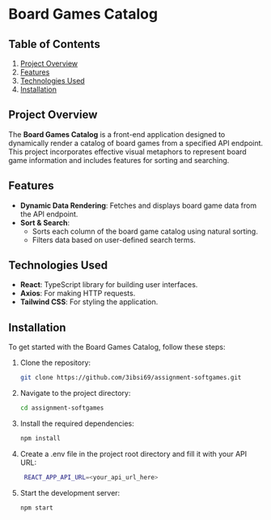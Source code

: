 # Board Games Catalog

## Table of Contents

1. [Project Overview](#project-overview)
2. [Features](#features)
3. [Technologies Used](#technologies-used)
4. [Installation](#installation)

## Project Overview

The **Board Games Catalog** is a front-end application designed to dynamically render a catalog of board games from a specified API endpoint. This project incorporates effective visual metaphors to represent board game information and includes features for sorting and searching.

## Features

- **Dynamic Data Rendering**: Fetches and displays board game data from the API endpoint.
- **Sort & Search**: 
  - Sorts each column of the board game catalog using natural sorting.
  - Filters data based on user-defined search terms.

## Technologies Used

- **React**: TypeScript library for building user interfaces.
- **Axios**: For making HTTP requests.
- **Tailwind CSS**: For styling the application.

## Installation

To get started with the Board Games Catalog, follow these steps:

1. Clone the repository:
   ```bash
   git clone https://github.com/3ibsi69/assignment-softgames.git
   
2. Navigate to the project directory:
   ```bash
   cd assignment-softgames
3. Install the required dependencies:
     ```bash
    npm install
4. Create a .env file in the project root directory and fill it with your API URL:
   ```bash
    REACT_APP_API_URL=<your_api_url_here>
5. Start the development server:
     ```bash
    npm start
